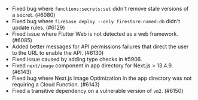 - Fixed bug where `functions:secrets:set` didn't remove stale versions of a secret. (#6080)
- Fixed bug where `firebase deploy --only firestore:named-db` didn't update rules. (#6129)
- Fixed issue where Flutter Web is not detected as a web framework. (#6085)
- Added better messages for API permissions failures that direct the user to the URL to enable the API. (#6130)
- Fixed issue caused by adding type checks in #5906.
- Fixed `next/image` component in app directory for Next.js > 13.4.9. (#6143)
- Fixed bug where Next.js Image Optimization in the app directory was not requiring a Cloud Function. (#6143)
- Fixed a transitive dependency on a vulnerable version of `vm2`. (#6150)
